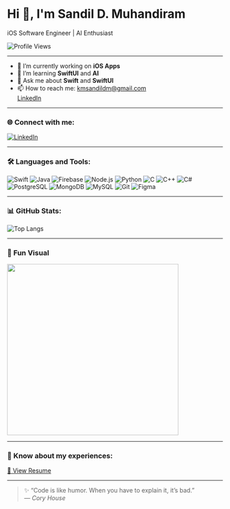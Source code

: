 # Hi 👋, I'm Sandil D. Muhandiram  
iOS Software Engineer | AI Enthusiast

![Profile Views](https://komarev.com/ghpvc/?username=san2804&color=blue)

---

- 🧩 I’m currently working on **iOS Apps**
- 🌱 I’m learning **SwiftUI** and **AI** 
- 💬 Ask me about **Swift** and **SwiftUI**
- 📫 How to reach me: [kmsandildm@gmail.com](mailto:kmsandildm@gmail.com)  
  [LinkedIn](https://www.linkedin.com/in/sandil-d-muhandiram-b5429a205/)


---

### 🌐 Connect with me:
[![LinkedIn](https://img.shields.io/badge/LinkedIn-0077B5.svg?logo=linkedin&logoColor=white)](https://www.linkedin.com/in/sandil-d-muhandiram-b5429a205/)  


---

### 🛠️ Languages and Tools:
![Swift](https://img.shields.io/badge/Swift-F05138?logo=swift&logoColor=white)
![Java](https://img.shields.io/badge/Java-007396?logo=java&logoColor=white)
![Firebase](https://img.shields.io/badge/Firebase-FFCA28?logo=firebase&logoColor=black)
![Node.js](https://img.shields.io/badge/Node.js-339933?logo=node.js&logoColor=white)
![Python](https://img.shields.io/badge/Python-3776AB?logo=python&logoColor=white)
![C](https://img.shields.io/badge/C-00599C?logo=c&logoColor=white)
![C++](https://img.shields.io/badge/C++-00599C?logo=cplusplus&logoColor=white)
![C#](https://img.shields.io/badge/C%23-239120?logo=csharp&logoColor=white)
![PostgreSQL](https://img.shields.io/badge/PostgreSQL-336791?logo=postgresql&logoColor=white)
![MongoDB](https://img.shields.io/badge/MongoDB-47A248?logo=mongodb&logoColor=white)
![MySQL](https://img.shields.io/badge/MySQL-4479A1?logo=mysql&logoColor=white)
![Git](https://img.shields.io/badge/Git-F05032?logo=git&logoColor=white)
![Figma](https://img.shields.io/badge/Figma-F24E1E?logo=figma&logoColor=white)


---

### 📊 GitHub Stats:
![Top Langs](https://github-readme-stats.vercel.app/api/top-langs/?username=san2804&layout=compact&theme=radical)


---

### 🎨 Fun Visual
<img src="https://cdn.dribbble.com/users/1162077/screenshots/3848914/programmer.gif" width="400"/>

---

### 📄 Know about my experiences:
[📄 View Resume](https://drive.google.com/file/d/1hQYqPfWSIlpdGQCZsf7EYiQvY5kVo2pD/view?usp=drive_link)

---

> ✨ “Code is like humor. When you have to explain it, it’s bad.”  
> — *Cory House*
